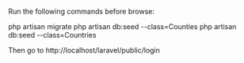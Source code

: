 Run the following commands before browse:

php artisan migrate
php artisan db:seed --class=Counties
php artisan db:seed --class=Countries

Then go to http://localhost/laravel/public/login
